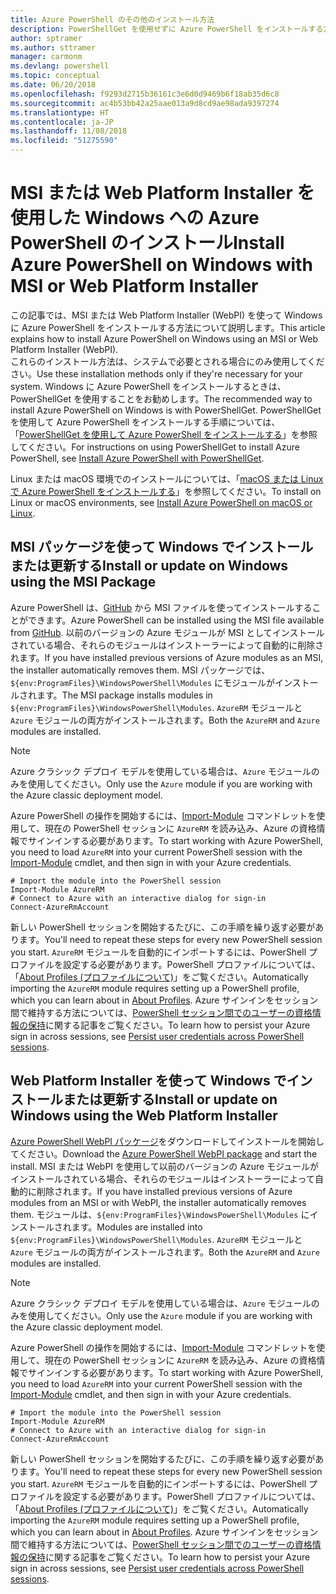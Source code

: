 ```yaml
---
title: Azure PowerShell のその他のインストール方法
description: PowerShellGet を使用せずに Azure PowerShell をインストールする方法
author: sptramer
ms.author: sttramer
manager: carmonm
ms.devlang: powershell
ms.topic: conceptual
ms.date: 06/20/2018
ms.openlocfilehash: f9293d2715b36161c3e6d0d9469b6f18ab35d6c8
ms.sourcegitcommit: ac4b53bb42a25aae013a9d8cd9ae98ada9397274
ms.translationtype: HT
ms.contentlocale: ja-JP
ms.lasthandoff: 11/08/2018
ms.locfileid: "51275590"
---
```

# <a name="install-azure-powershell-on-windows-with-msi-or-web-platform-installer"></a><span data-ttu-id="44344-103">MSI または Web Platform Installer を使用した Windows への Azure PowerShell のインストール</span><span class="sxs-lookup"><span data-stu-id="44344-103">Install Azure PowerShell on Windows with MSI or Web Platform Installer</span></span>

<span data-ttu-id="44344-104">この記事では、MSI または Web Platform Installer (WebPI) を使って Windows に Azure PowerShell をインストールする方法について説明します。</span><span class="sxs-lookup"><span data-stu-id="44344-104">This article explains how to install Azure PowerShell on Windows using an MSI or Web Platform Installer (WebPI).</span></span>  
<span data-ttu-id="44344-105">これらのインストール方法は、システムで必要とされる場合にのみ使用してください。</span><span class="sxs-lookup"><span data-stu-id="44344-105">Use these installation methods only if they're necessary for your system.</span></span> <span data-ttu-id="44344-106">Windows に Azure PowerShell をインストールするときは、PowerShellGet を使用することをお勧めします。</span><span class="sxs-lookup"><span data-stu-id="44344-106">The recommended way to install Azure PowerShell on Windows is with PowerShellGet.</span></span> <span data-ttu-id="44344-107">PowerShellGet を使用して Azure PowerShell をインストールする手順については、「[PowerShellGet を使用して Azure PowerShell をインストールする](install-azurerm-ps.md)」を参照してください。</span><span class="sxs-lookup"><span data-stu-id="44344-107">For instructions on using PowerShellGet to install Azure PowerShell, see [Install Azure PowerShell with PowerShellGet](install-azurerm-ps.md).</span></span>

<span data-ttu-id="44344-108">Linux または macOS 環境でのインストールについては、「[macOS または Linux で Azure PowerShell をインストールする](install-azurermps-maclinux.md)」を参照してください。</span><span class="sxs-lookup"><span data-stu-id="44344-108">To install on Linux or macOS environments, see [Install Azure PowerShell on macOS or Linux](install-azurermps-maclinux.md).</span></span>

## <a name="install-or-update-on-windows-using-the-msi-package"></a><span data-ttu-id="44344-109">MSI パッケージを使って Windows でインストールまたは更新する</span><span class="sxs-lookup"><span data-stu-id="44344-109">Install or update on Windows using the MSI Package</span></span>

<span data-ttu-id="44344-110">Azure PowerShell は、[GitHub](https://github.com/Azure/azure-powershell/releases/tag/v5.7.0-April2018) から MSI ファイルを使ってインストールすることができます。</span><span class="sxs-lookup"><span data-stu-id="44344-110">Azure PowerShell can be installed using the MSI file available from [GitHub](https://github.com/Azure/azure-powershell/releases/tag/v5.7.0-April2018).</span></span> <span data-ttu-id="44344-111">以前のバージョンの Azure モジュールが MSI としてインストールされている場合、それらのモジュールはインストーラーによって自動的に削除されます。</span><span class="sxs-lookup"><span data-stu-id="44344-111">If you have installed previous versions of Azure modules as an MSI, the installer automatically removes them.</span></span> <span data-ttu-id="44344-112">MSI パッケージでは、`${env:ProgramFiles}\WindowsPowerShell\Modules` にモジュールがインストールされます。</span><span class="sxs-lookup"><span data-stu-id="44344-112">The MSI package installs modules in `${env:ProgramFiles}\WindowsPowerShell\Modules`.</span></span> <span data-ttu-id="44344-113">`AzureRM` モジュールと `Azure` モジュールの両方がインストールされます。</span><span class="sxs-lookup"><span data-stu-id="44344-113">Both the `AzureRM` and `Azure` modules are installed.</span></span>

> [!NOTE]
> <span data-ttu-id="44344-114">Azure クラシック デプロイ モデルを使用している場合は、`Azure` モジュールのみを使用してください。</span><span class="sxs-lookup"><span data-stu-id="44344-114">Only use the `Azure` module if you are working with the Azure classic deployment model.</span></span>

<span data-ttu-id="44344-115">Azure PowerShell の操作を開始するには、[Import-Module](/powershell/module/Microsoft.PowerShell.Core/Import-Module) コマンドレットを使用して、現在の PowerShell セッションに `AzureRM` を読み込み、Azure の資格情報でサインインする必要があります。</span><span class="sxs-lookup"><span data-stu-id="44344-115">To start working with Azure PowerShell, you need to load `AzureRM` into your current PowerShell session with the [Import-Module](/powershell/module/Microsoft.PowerShell.Core/Import-Module) cmdlet, and then sign in with your Azure credentials.</span></span>

```powershell-interactive
# Import the module into the PowerShell session
Import-Module AzureRM
# Connect to Azure with an interactive dialog for sign-in
Connect-AzureRmAccount
```

<span data-ttu-id="44344-116">新しい PowerShell セッションを開始するたびに、この手順を繰り返す必要があります。</span><span class="sxs-lookup"><span data-stu-id="44344-116">You'll need to repeat these steps for every new PowerShell session you start.</span></span> <span data-ttu-id="44344-117">`AzureRM` モジュールを自動的にインポートするには、PowerShell プロファイルを設定する必要があります。PowerShell プロファイルについては、「[About Profiles (プロファイルについて)](/powershell/module/microsoft.powershell.core/about/about_profiles)」をご覧ください。</span><span class="sxs-lookup"><span data-stu-id="44344-117">Automatically importing the `AzureRM` module requires setting up a PowerShell profile, which you can learn about in [About Profiles](/powershell/module/microsoft.powershell.core/about/about_profiles).</span></span>
<span data-ttu-id="44344-118">Azure サインインをセッション間で維持する方法については、[PowerShell セッション間でのユーザーの資格情報の保持](context-persistence.md)に関する記事をご覧ください。</span><span class="sxs-lookup"><span data-stu-id="44344-118">To learn how to persist your Azure sign in across sessions, see [Persist user credentials across PowerShell sessions](context-persistence.md).</span></span>

## <a name="install-or-update-on-windows-using-the-web-platform-installer"></a><span data-ttu-id="44344-119">Web Platform Installer を使って Windows でインストールまたは更新する</span><span class="sxs-lookup"><span data-stu-id="44344-119">Install or update on Windows using the Web Platform Installer</span></span>

<span data-ttu-id="44344-120">[Azure PowerShell WebPI パッケージ](http://aka.ms/webpi-azps)をダウンロードしてインストールを開始してください。</span><span class="sxs-lookup"><span data-stu-id="44344-120">Download the [Azure PowerShell WebPI package](http://aka.ms/webpi-azps) and start the install.</span></span> <span data-ttu-id="44344-121">MSI または WebPI を使用して以前のバージョンの Azure モジュールがインストールされている場合、それらのモジュールはインストーラーによって自動的に削除されます。</span><span class="sxs-lookup"><span data-stu-id="44344-121">If you have installed previous versions of Azure modules from an MSI or with WebPI, the installer automatically removes them.</span></span> <span data-ttu-id="44344-122">モジュールは、`${env:ProgramFiles}\WindowsPowerShell\Modules` にインストールされます。</span><span class="sxs-lookup"><span data-stu-id="44344-122">Modules are installed into `${env:ProgramFiles}\WindowsPowerShell\Modules`.</span></span> <span data-ttu-id="44344-123">`AzureRM` モジュールと `Azure` モジュールの両方がインストールされます。</span><span class="sxs-lookup"><span data-stu-id="44344-123">Both the `AzureRM` and `Azure` modules are installed.</span></span>

> [!NOTE]
> <span data-ttu-id="44344-124">Azure クラシック デプロイ モデルを使用している場合は、`Azure` モジュールのみを使用してください。</span><span class="sxs-lookup"><span data-stu-id="44344-124">Only use the `Azure` module if you are working with the Azure classic deployment model.</span></span>

<span data-ttu-id="44344-125">Azure PowerShell の操作を開始するには、[Import-Module](/powershell/module/Microsoft.PowerShell.Core/Import-Module) コマンドレットを使用して、現在の PowerShell セッションに `AzureRM` を読み込み、Azure の資格情報でサインインする必要があります。</span><span class="sxs-lookup"><span data-stu-id="44344-125">To start working with Azure PowerShell, you need to load `AzureRM` into your current PowerShell session with the [Import-Module](/powershell/module/Microsoft.PowerShell.Core/Import-Module) cmdlet, and then sign in with your Azure credentials.</span></span>

```powershell-interactive
# Import the module into the PowerShell session
Import-Module AzureRM
# Connect to Azure with an interactive dialog for sign-in
Connect-AzureRmAccount
```

<span data-ttu-id="44344-126">新しい PowerShell セッションを開始するたびに、この手順を繰り返す必要があります。</span><span class="sxs-lookup"><span data-stu-id="44344-126">You'll need to repeat these steps for every new PowerShell session you start.</span></span> <span data-ttu-id="44344-127">`AzureRM` モジュールを自動的にインポートするには、PowerShell プロファイルを設定する必要があります。PowerShell プロファイルについては、「[About Profiles (プロファイルについて)](/powershell/module/microsoft.powershell.core/about/about_profiles)」をご覧ください。</span><span class="sxs-lookup"><span data-stu-id="44344-127">Automatically importing the `AzureRM` module requires setting up a PowerShell profile, which you can learn about in [About Profiles](/powershell/module/microsoft.powershell.core/about/about_profiles).</span></span>
<span data-ttu-id="44344-128">Azure サインインをセッション間で維持する方法については、[PowerShell セッション間でのユーザーの資格情報の保持](context-persistence.md)に関する記事をご覧ください。</span><span class="sxs-lookup"><span data-stu-id="44344-128">To learn how to persist your Azure sign in across sessions, see [Persist user credentials across PowerShell sessions](context-persistence.md).</span></span>
